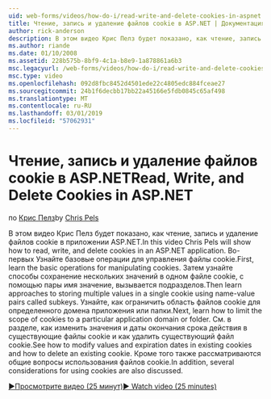```yaml
---
uid: web-forms/videos/how-do-i/read-write-and-delete-cookies-in-aspnet
title: Чтение, запись и удаление файлов cookie в ASP.NET | Документация Майкрософт
author: rick-anderson
description: В этом видео Крис Пелз будет показано, как чтение, запись и удаление файлов cookie в приложении ASP.NET. Во-первых Узнайте базовые операции для управления cooki...
ms.author: riande
ms.date: 01/10/2008
ms.assetid: 228b575b-8bf9-4c1a-b8e9-1a878861a6b3
msc.legacyurl: /web-forms/videos/how-do-i/read-write-and-delete-cookies-in-aspnet
msc.type: video
ms.openlocfilehash: 092d8fbc8452d4501ede22c4805edc884fceae27
ms.sourcegitcommit: 24b1f6decbb17bb22a45166e5fdb0845c65af498
ms.translationtype: MT
ms.contentlocale: ru-RU
ms.lasthandoff: 03/01/2019
ms.locfileid: "57062931"
---
```

<a name="read-write-and-delete-cookies-in-aspnet"></a><span data-ttu-id="96b6d-104">Чтение, запись и удаление файлов cookie в ASP.NET</span><span class="sxs-lookup"><span data-stu-id="96b6d-104">Read, Write, and Delete Cookies in ASP.NET</span></span>
====================
<span data-ttu-id="96b6d-105">по [Крис Пелз](https://twitter.com/chrispels)</span><span class="sxs-lookup"><span data-stu-id="96b6d-105">by [Chris Pels](https://twitter.com/chrispels)</span></span>

<span data-ttu-id="96b6d-106">В этом видео Крис Пелз будет показано, как чтение, запись и удаление файлов cookie в приложении ASP.NET.</span><span class="sxs-lookup"><span data-stu-id="96b6d-106">In this video Chris Pels will show how to read, write, and delete cookies in an ASP.NET application.</span></span> <span data-ttu-id="96b6d-107">Во-первых Узнайте базовые операции для управления файлы cookie.</span><span class="sxs-lookup"><span data-stu-id="96b6d-107">First, learn the basic operations for manipulating cookies.</span></span> <span data-ttu-id="96b6d-108">Затем узнайте способы сохранение нескольких значений в одном файле cookie, с помощью пары имя значение, вызывается подразделов.</span><span class="sxs-lookup"><span data-stu-id="96b6d-108">Then learn approaches to storing multiple values in a single cookie using name-value pairs called subkeys.</span></span> <span data-ttu-id="96b6d-109">Узнайте, как ограничить область файлов cookie для определенного домена приложения или папки.</span><span class="sxs-lookup"><span data-stu-id="96b6d-109">Next, learn how to limit the scope of cookies to a particular application domain or folder.</span></span> <span data-ttu-id="96b6d-110">См. в разделе, как изменить значения и даты окончания срока действия в существующие файлы cookie и как удалить существующий файл cookie.</span><span class="sxs-lookup"><span data-stu-id="96b6d-110">See how to modify values and expiration dates in existing cookies and how to delete an existing cookie.</span></span> <span data-ttu-id="96b6d-111">Кроме того также рассматриваются общие вопросы использования файлов cookie.</span><span class="sxs-lookup"><span data-stu-id="96b6d-111">In addition, several considerations for using cookies are also discussed.</span></span>

[<span data-ttu-id="96b6d-112">&#9654;Просмотрите видео (25 минут)</span><span class="sxs-lookup"><span data-stu-id="96b6d-112">&#9654; Watch video (25 minutes)</span></span>](https://channel9.msdn.com/Blogs/ASP-NET-Site-Videos/read-write-and-delete-cookies-in-aspnet)
